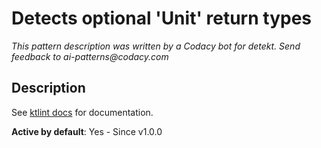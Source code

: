 # Detects optional 'Unit' return types

_This pattern description was written by a Codacy bot for detekt. Send feedback to ai-patterns@codacy.com_

## Description

See [ktlint docs](https://pinterest.github.io/ktlint/0.50.0/rules/standard/#no-unit-as-return-type) for documentation.

**Active by default**: Yes - Since v1.0.0 
